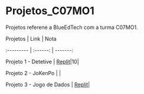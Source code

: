 # Projetos_C07MO1
Projetos referene a BlueEdTech com a turma C07MO1.


Projetos | Link | Nota

:--------- | :------: | -------:

Projeto 1 - Detetive | [Replit](https://replit.com/@Miller-Oliveira/Projeto01Detetive#index.js)|10|

Projeto 2 - JoKenPo  | |

Projeto 3 - Jogo de Dados | [Replit](https://github.com/Miller-Oliveira/Projetos_C07MO1/blob/ebc7df20840e1a5e58ef53b59a28ea20da4655ce/Projeto_03_JogoDeDados)| 


